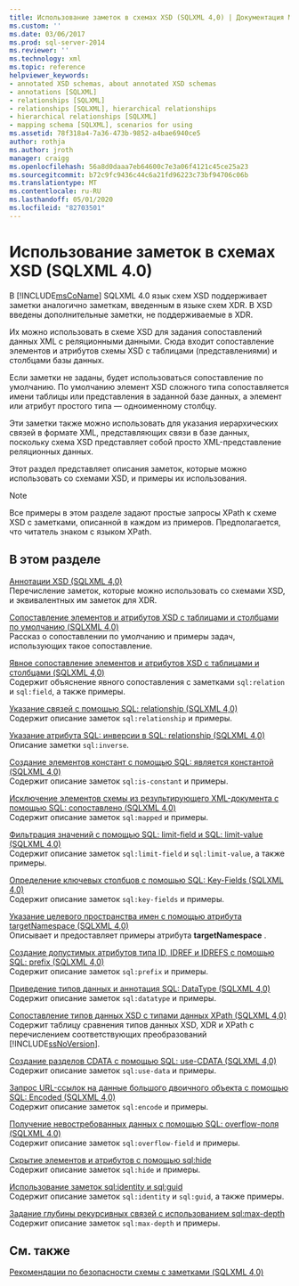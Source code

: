 ```yaml
---
title: Использование заметок в схемах XSD (SQLXML 4,0) | Документация Майкрософт
ms.custom: ''
ms.date: 03/06/2017
ms.prod: sql-server-2014
ms.reviewer: ''
ms.technology: xml
ms.topic: reference
helpviewer_keywords:
- annotated XSD schemas, about annotated XSD schemas
- annotations [SQLXML]
- relationships [SQLXML]
- relationships [SQLXML], hierarchical relationships
- hierarchical relationships [SQLXML]
- mapping schema [SQLXML], scenarios for using
ms.assetid: 78f318a4-7a36-473b-9852-a4bae6940ce5
author: rothja
ms.author: jroth
manager: craigg
ms.openlocfilehash: 56a8d0daaa7eb64600c7e3a06f4121c45ce25a23
ms.sourcegitcommit: b72c9fc9436c44c6a21fd96223c73bf94706c06b
ms.translationtype: MT
ms.contentlocale: ru-RU
ms.lasthandoff: 05/01/2020
ms.locfileid: "82703501"
---
```

# <a name="using-annotations-in-xsd-schemas-sqlxml-40"></a>Использование заметок в схемах XSD (SQLXML 4.0)
  В [!INCLUDE[msCoName](../../includes/msconame-md.md)] SQLXML 4.0 язык схем XSD поддерживает заметки аналогично заметкам, введенным в языке схем XDR. В XSD введены дополнительные заметки, не поддерживаемые в XDR.  
  
 Их можно использовать в схеме XSD для задания сопоставлений данных XML c реляционными данными. Сюда входит сопоставление элементов и атрибутов схемы XSD с таблицами (представлениями) и столбцами базы данных.  
  
 Если заметки не заданы, будет использоваться сопоставление по умолчанию. По умолчанию элемент XSD сложного типа сопоставляется имени таблицы или представления в заданной базе данных, а элемент или атрибут простого типа — одноименному столбцу.  
  
 Эти заметки также можно использовать для указания иерархических связей в формате XML, представляющих связи в базе данных, поскольку схема XSD представляет собой просто XML-представление реляционных данных.  
  
 Этот раздел представляет описания заметок, которые можно использовать со схемами XSD, и примеры их использования.  
  
> [!NOTE]  
>  Все примеры в этом разделе задают простые запросы XPath к схеме XSD с заметками, описанной в каждом из примеров. Предполагается, что читатель знаком с языком XPath.  
  
## <a name="in-this-section"></a>В этом разделе  
 [Аннотации XSD &#40;SQLXML 4,0&#41;](xsd-annotations-sqlxml-4-0.md)  
 Перечисление заметок, которые можно использовать со схемами XSD, и эквивалентных им заметок для XDR.  
  
 [Сопоставление элементов и атрибутов XSD с таблицами и столбцами по умолчанию &#40;SQLXML 4,0&#41;](default-mapping-of-xsd-elements-and-attributes-to-tables-and-columns-sqlxml-4-0.md)  
 Рассказ о сопоставлении по умолчанию и примеры задач, использующих такое сопоставление.  
  
 [Явное сопоставление элементов и атрибутов XSD с таблицами и столбцами &#40;SQLXML 4,0&#41;](explicit-mapping-xsd-elements-and-attributes-to-tables-and-columns.md)  
 Содержит объяснение явного сопоставления с заметками `sql:relation` и `sql:field`, а также примеры.  
  
 [Указание связей с помощью SQL: relationship &#40;SQLXML 4,0&#41;](specifying-relationships-using-sql-relationship-sqlxml-4-0.md)  
 Содержит описание заметок `sql:relationship` и примеры.  
  
 [Указание атрибута SQL: инверсии в SQL: relationship &#40;SQLXML 4,0&#41;](specifying-the-sql-inverse-attribute-on-sql-relationship-sqlxml-4-0.md)  
 Описание заметки `sql:inverse`.  
  
 [Создание элементов констант с помощью SQL: является константой &#40;SQLXML 4,0&#41;](creating-constant-elements-using-sql-is-constant-sqlxml-4-0.md)  
 Содержит описание заметок `sql:is-constant` и примеры.  
  
 [Исключение элементов схемы из результирующего XML-документа с помощью SQL: сопоставлено &#40;SQLXML 4,0&#41;](excluding-schema-elements-from-the-xml-document-using-sql-mapped.md)  
 Содержит описание заметок `sql:mapped` и примеры.  
  
 [Фильтрация значений с помощью SQL: limit-field и SQL: limit-value &#40;SQLXML 4,0&#41;](../sqlxml-annotated-xsd-schemas-xpath-queries/bulk-load-xml/annotation-interpretation-sql-limit-field-and-sql-limit-value.md)  
 Содержит описание заметок `sql:limit-field` и `sql:limit-value`, а также примеры.  
  
 [Определение ключевых столбцов с помощью SQL: Key-Fields &#40;SQLXML 4,0&#41;](identifying-key-columns-using-sql-key-fields-sqlxml-4-0.md)  
 Содержит описание заметок `sql:key-fields` и примеры.  
  
 [Указание целевого пространства имен с помощью атрибута targetNamespace &#40;SQLXML 4,0&#41;](specifying-a-target-namespace-using-the-targetnamespace-attribute-sqlxml-4-0.md)  
 Описывает и предоставляет примеры атрибута **targetNamespace** .  
  
 [Создание допустимых атрибутов типа ID, IDREF и IDREFS с помощью SQL: prefix &#40;SQLXML 4,0&#41;](creating-valid-id-idref-and-idrefs-type-attributes-using-sql-prefix-sqlxml-4-0.md)  
 Содержит описание заметок `sql:prefix` и примеры.  
  
 [Приведение типов данных и аннотация SQL: DataType &#40;SQLXML 4,0&#41;](data-type-coercions-and-the-sql-datatype-annotation-sqlxml-4-0.md)  
 Содержит описание заметок `sql:datatype` и примеры.  
  
 [Сопоставление типов данных XSD с типами данных XPath &#40;SQLXML 4,0&#41;](../sqlxml-annotated-xsd-schemas-xpath-queries/xpath-data-types-sqlxml-4-0.md)  
 Содержит таблицу сравнения типов данных XSD, XDR и XPath с перечислением соответствующих преобразований [!INCLUDE[ssNoVersion](../../includes/ssnoversion-md.md)].  
  
 [Создание разделов CDATA с помощью SQL: use-CDATA &#40;SQLXML 4,0&#41;](creating-cdata-sections-using-sql-use-cdata-sqlxml-4-0.md)  
 Содержит описание заметок `sql:use-data` и примеры.  
  
 [Запрос URL-ссылок на данные большого двоичного объекта с помощью SQL: Encoded &#40;SQLXML 4,0&#41;](requesting-url-references-to-blob-data-using-sql-encode-sqlxml-4-0.md)  
 Содержит описание заметок `sql:encode` и примеры.  
  
 [Получение невостребованных данных с помощью SQL: overflow-поля &#40;SQLXML 4,0&#41;](../sqlxml-annotated-xsd-schemas-xpath-queries/bulk-load-xml/annotation-interpretation-sql-overflow-field.md)  
 Содержит описание заметок `sql:overflow-field` и примеры.  
  
 [Скрытие элементов и атрибутов с помощью sql:hide](hiding-elements-and-attributes-by-using-sql-hide.md)  
 Содержит описание заметок `sql:hide` и примеры.  
  
 [Использование заметок sql:identity и sql:guid](using-the-sql-identity-and-sql-guid-annotations.md)  
 Содержит описание заметок `sql:identity` и `sql:guid`, а также примеры.  
  
 [Задание глубины рекурсивных связей с использованием sql:max-depth](specifying-depth-in-recursive-relationships-by-using-sql-max-depth.md)  
 Содержит описание заметок `sql:max-depth` и примеры.  
  
## <a name="see-also"></a>См. также  
 [Рекомендации по безопасности схемы с заметками &#40;SQLXML 4,0&#41;](../sqlxml-annotated-xsd-schemas-xpath-queries/security/annotated-schema-security-considerations-sqlxml-4-0.md)  
  
  
